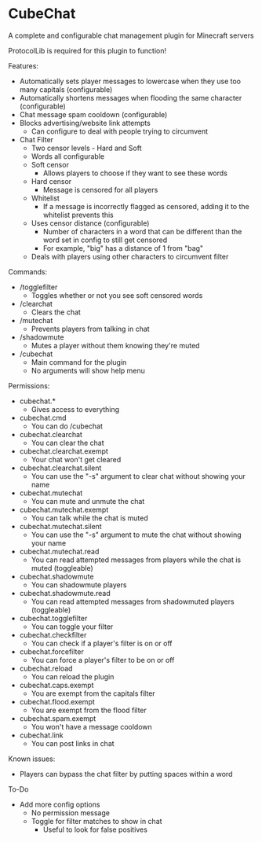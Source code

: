 # CubeChat
 A complete and configurable chat management plugin for Minecraft servers

ProtocolLib is required for this plugin to function!

Features:
* Automatically sets player messages to lowercase when they use too many capitals (configurable)
* Automatically shortens messages when flooding the same character (configurable)
* Chat message spam cooldown (configurable)
* Blocks advertising/website link attempts
  * Can configure to deal with people trying to circumvent
* Chat Filter
  * Two censor levels - Hard and Soft
  * Words all configurable
  * Soft censor
    * Allows players to choose if they want to see these words
  * Hard censor
    * Message is censored for all players
  * Whitelist
    * If a message is incorrectly flagged as censored, adding it to the whitelist prevents this
  * Uses censor distance (configurable)
    * Number of characters in a word that can be different than the word set in config to still get censored
    * For example, "big" has a distance of 1 from "bag"
  * Deals with players using other characters to circumvent filter

Commands:
* /togglefilter
  * Toggles whether or not you see soft censored words
* /clearchat
  * Clears the chat
* /mutechat
  * Prevents players from talking in chat
* /shadowmute
  * Mutes a player without them knowing they're muted
* /cubechat
  * Main command for the plugin
  * No arguments will show help menu

Permissions:
* cubechat.*
  * Gives access to everything
* cubechat.cmd
  * You can do /cubechat
* cubechat.clearchat
  * You can clear the chat
* cubechat.clearchat.exempt
  * Your chat won't get cleared
* cubechat.clearchat.silent
  * You can use the "-s" argument to clear chat without showing your name
* cubechat.mutechat
  * You can mute and unmute the chat
* cubechat.mutechat.exempt
  * You can talk while the chat is muted
* cubechat.mutechat.silent
  * You can use the "-s" argument to mute the chat without showing your name
* cubechat.mutechat.read
  * You can read attempted messages from players while the chat is muted (toggleable)
* cubechat.shadowmute
  * You can shadowmute players
* cubechat.shadowmute.read
  * You can read attempted messages from shadowmuted players (toggleable)
* cubechat.togglefilter
  * You can toggle your filter
* cubechat.checkfilter
  * You can check if a player's filter is on or off
* cubechat.forcefilter
  * You can force a player's filter to be on or off
* cubechat.reload
  * You can reload the plugin
* cubechat.caps.exempt
  * You are exempt from the capitals filter
* cubechat.flood.exempt
  * You are exempt from the flood filter
* cubechat.spam.exempt
  * You won't have a message cooldown
* cubechat.link
  * You can post links in chat

Known issues:
* Players can bypass the chat filter by putting spaces within a word

To-Do
* Add more config options
  * No permission message
  * Toggle for filter matches to show in chat
    * Useful to look for false positives
